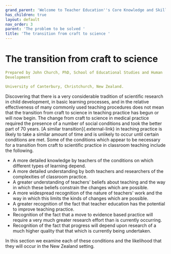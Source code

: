 ```yaml
---
grand_parent: 'Welcome to Teacher Education''s Core Knowledge and Skills.'
has_children: true
layout: default
nav_order: 3
parent: 'The problem to be solved '
title: 'The transition from craft to science '
---
```

# The transition from craft to science


```yaml
Prepared by John Church, PhD, School of Educational Studies and Human
Development

University of Canterbury, Christchurch, New Zealand.
```


Discovering that there is a very considerable tradition of scientific
research in child development, in basic learning processes, and in the
relative effectiveness of many commonly used teaching procedures does
not mean that the transition from craft to science in teaching practice
has begun or will now begin. The change from craft to science in medical
practice required the presence of a number of social conditions and took
the better part of 70 years. [A similar transition]{.external-link} in
teaching practice is likely to take a similar amount of time and is
unlikely to occur until certain conditions are met. Some of the
conditions which appear to be necessary for a transition from craft to
scientific practice in classroom teaching include the following.

-   A more detailed knowledge by teachers of the conditions on which
    different types of learning depend.
-   A more detailed understanding by both teachers and researchers of
    the complexities of classroom practice.
-   A greater understanding of teachers' beliefs about teaching and the
    way in which these beliefs constrain the changes which are possible.
-   A more widespread recognition of the nature of teachers' work and
    the way in which this limits the kinds of changes which are
    possible.
-   A greater recognition of the fact that teacher education has the
    potential to improve teaching practice.
-   Recognition of the fact that a move to evidence based practice will
    require a very much greater research effort than is currently
    occurring.
-   Recognition of the fact that progress will depend upon research of a
    much higher quality that that which is currently being undertaken.

In this section we examine each of these conditions and the likelihood
that they will occur in the New Zealand setting.
